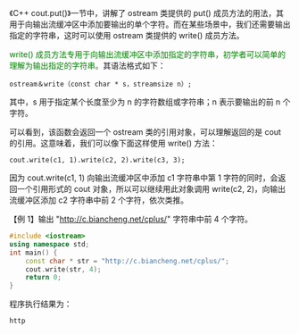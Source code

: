 《C++ cout.put()》一节中，讲解了 ostream 类提供的 put() 成员方法的用法，其用于向输出流缓冲区中添加要输出的单个字符。而在某些场景中，我们还需要输出指定的字符串，这时可以使用 ostream 类提供的 write() 成员方法。

<font color="green">write() 成员方法专用于向输出流缓冲区中添加指定的字符串，初学者可以简单的理解为输出指定的字符串。</font>其语法格式如下：

    ostream＆write（const char * s，streamsize n）;

其中，s 用于指定某个长度至少为 n 的字符数组或字符串；n 表示要输出的前 n 个字符。

可以看到，该函数会返回一个 ostream 类的引用对象，可以理解返回的是 cout 的引用。这意味着，我们可以像下面这样使用 write() 方法：

    cout.write(c1, 1).write(c2, 2).write(c3, 3);

因为 cout.write(c1, 1) 向输出流缓冲区中添加 c1 字符串中第 1 字符的同时，会返回一个引用形式的 cout 对象，所以可以继续用此对象调用 write(c2, 2)，向输出流缓冲区添加 c2 字符串中前 2 个字符，依次类推。

【例 1】输出 "http://c.biancheng.net/cplus/" 字符串中前 4 个字符。

```c++
#include <iostream>
using namespace std;
int main() {
    const char * str = "http://c.biancheng.net/cplus/";
    cout.write(str, 4);
    return 0;
}
```

程序执行结果为：

    http

